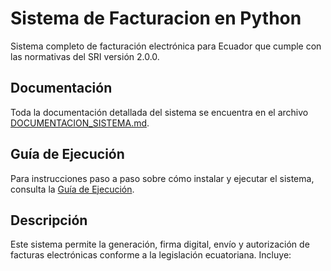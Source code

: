 # Sistema de Facturacion en Python

Sistema completo de facturación electrónica para Ecuador que cumple con las normativas del SRI versión 2.0.0.

## Documentación

Toda la documentación detallada del sistema se encuentra en el archivo [DOCUMENTACION_SISTEMA.md](facturacion-electronica-ecuador/DOCUMENTACION_SISTEMA.md).

## Guía de Ejecución

Para instrucciones paso a paso sobre cómo instalar y ejecutar el sistema, consulta la [Guía de Ejecución](facturacion-electronica-ecuador/GUIA_EJECUCION.md).

## Descripción

Este sistema permite la generación, firma digital, envío y autorización de facturas electrónicas conforme a la legislación ecuatoriana. Incluye: 
